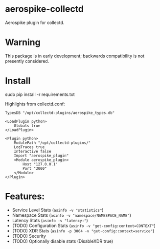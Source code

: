 # aerospike-collectd
Aerospike plugin for collectd.

# Warning
This package is in early development; backwards compatibility is not
presently considered.

# Install
sudo pip install -r requirements.txt

Highlights from collectd.conf:

```
TypesDB "/opt/collectd-plugins/aerospike_types.db"

<LoadPlugin python>
    Globals true
</LoadPlugin>

<Plugin python>
    ModulePath "/opt/collectd-plugins/"
    LogTraces true
    Interactive false
    Import "aerospike_plugin"
    <Module aerospike_plugin>
        Host "127.0.0.1"
        Port "3000"
    </Module>
</Plugin>
```

# Features:
- Service Level Stats (`asinfo -v "statistics"`)
- Namespace Stats (`asinfo -v "namespace/NAMESPACE_NAME"`)
- Latency Stats (`asinfo -v "latency:"`)
- (TODO) Configuration Stats (`asinfo -v "get-config:context=CONTEXT"`)
- (TODO) XDR Stats (`asinfo -p 3004 -v "get-config:context=service"`)
- (TODO) Security
- (TODO) Optionally disable stats (DisableXDR true)
